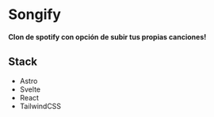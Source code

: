 # Songify

#### Clon de spotify con opción de subir tus propias canciones!

## Stack

- Astro
- Svelte
- React
- TailwindCSS
